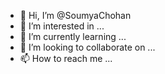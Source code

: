 - 👋 Hi, I’m @SoumyaChohan
- 👀 I’m interested in ...
- 🌱 I’m currently learning ...
- 💞️ I’m looking to collaborate on ...
- 📫 How to reach me ...

<!---
SoumyaChohan/SoumyaChohan is a ✨ special ✨ repository because its `README.md` (this file) appears on your GitHub profile.
You can click the Preview link to take a look at your changes.
--->
